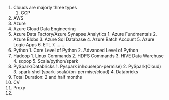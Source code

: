 1. Clouds are majorly three types
    1. GCP
  3. AWS
  4. Azure
2. Azure Cloud Data Engineering
  1. Azure Data Factory/Azure Synapse Analytics
    1. Azure Fundmentals
    2. Azure Blobs
    3. Azure Sql Database
    4. Azure Batch Account
    5. Azure Logic Apps
    6. ETL
    7. ......
  2. Python
    1. Core Level of Python
    2. Advanced Level of Python
  3. Hadoop
    1. Linux Commands
    2. HDFS Commands
    3. HIVE Data Warehuse 
    4. sqoop
    5. Scala/python/spark
  4. PySpark/Databricks
    1. Pyspark inhouse(on-permise)
    2. PySpark(Cloud)
    3. spark-shell(spark-scala)(on-permise/cloud)
    4. Databricks
3. Total Duration: 2 and half months
4. CV
5. Proxy
6. 
